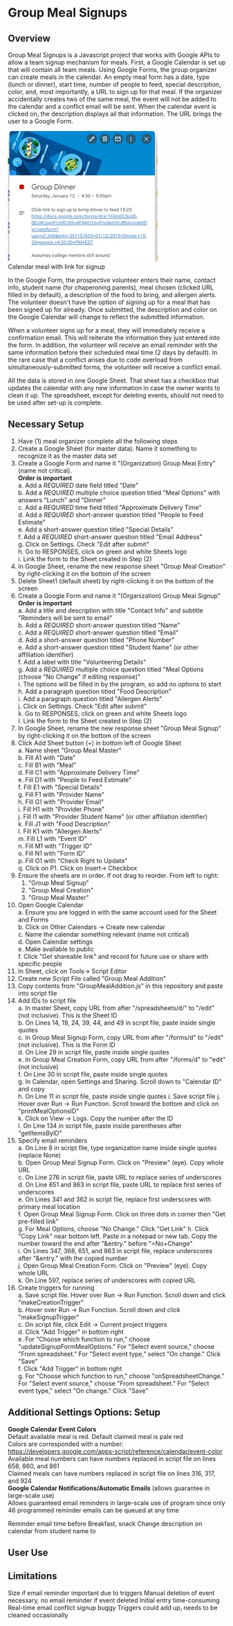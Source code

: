 # Group Meal Signups
## Overview
Group Meal Signups is a Javascript project that works with Google APIs to allow a team signup mechanism for meals.
First, a Google Calendar is set up that will contain all team meals.
Using Google Forms, the group organizer can create meals in the calendar.
An empty meal form has a date, type (lunch or dinner), start time, number of people to feed, special description, color, and, most importantly, a URL to sign up for that meal. If the organizer accidentally creates two of the same meal, the event will not be added to the calendar and a conflict email will be sent.
When the calendar event is clicked on, the description displays all that information.
The URL brings the user to a Google Form.

![Signup Calendar](SignupCalendar.jpg)  
Calendar meal with link for signup

In the Google Form, the prospective volunteer enters their name, contact info, student name (for chaperoning parents), meal chosen (clicked URL  filled in by default), a description of the food to bring, and allergen alerts. The volunteer doesn't have the option of signing up for a meal that has been signed up for already. Once submitted, the description and color on the Google Calendar will change to reflect the submitted information.

When a volunteer signs up for a meal, they will immediately receive a confirmation email. This will reiterate the information they just entered into the form. In addition, the volunteer will receive an email reminder with the same information before their scheduled meal time (2 days by default). In the rare case that a conflict arises due to code overload from simultaneously-submitted forms, the volunteer will receive a conflict email.

All the data is stored in one Google Sheet. That sheet has a checkbox that updates the calendar with any new information in case the owner wants to clean it up. The spreadsheet, except for deleting events, should not need to be used after set-up is complete.

## Necessary Setup
1. Have (1) meal organizer complete all the following steps
2. Create a Google Sheet (for master data). Name it something to recognize it as the master data set
3. Create a Google Form and name it "(Organization) Group Meal Entry" (name not critical).  
    **Order is important**  
    a. Add a *REQUIRED* date field titled "Date"  
    b. Add a *REQUIRED* multiple choice question titled "Meal Options" with answers "Lunch" and "Dinner"  
    c. Add a *REQUIRED* time field titled "Approximate Delivery Time"  
    d. Add a *REQUIRED* short-answer question titled "People to Feed Estimate"  
    e. Add a short-answer question titled "Special Details"  
    f. Add a *REQUIRED* short-answer question titled "Email Address"  
    g. Click on Settings. Check "Edit after submit"  
    h. Go to RESPONSES, click on green and white Sheets logo  
    i. Link the form to the Sheet created in Step (2)  
4. In Google Sheet, rename the new response sheet "Group Meal Creation" by right-clicking it on the bottom of the screen  
5. Delete Sheet1 (default sheet) by right-clicking it on the bottom of the screen  
6. Create a Google Form and name it "(Organization) Group Meal Signup"  
   **Order is important**  
   a. Add a title and description with title "Contact Info" and subtitle "Reminders will be sent to email"  
   b. Add a *REQUIRED* short-answer question titled "Name"  
   c. Add a *REQUIRED* short-answer question titled "Email"  
   d. Add a short-answer question titled "Phone Number"  
   e. Add a short-answer question titled "Student Name" (or other affiliation identifier)  
   f. Add a label with title "Volunteering Details"  
   g. Add a *REQUIRED* multiple choice question titled "Meal Options (choose "No Change" if editing response)"  
      i. The options will be filled in by the program, so add no options to start  
   h. Add a paragraph question titled "Food Description"  
   i. Add a paragraph question titled "Allergen Alerts"  
   j. Click on Settings. Check "Edit after submit"  
   k. Go to RESPONSES, click on green and white Sheets logo  
   l. Link the form to the Sheet created in Step (2)  
7. In Google Sheet, rename the new response sheet "Group Meal Signup" by right-clicking it on the bottom of the screen  
8. Click Add Sheet button (+) in bottom left of Google Sheet  
   a. Name sheet "Group Meal Master"  
   b. Fill A1 with "Date"  
   c. Fill B1 with "Meal"  
   d. Fill C1 with "Approximate Delivery Time"  
   e. Fill D1 with "People to Feed Estimate"  
   f. Fill E1 with "Special Details"  
   g. Fill F1 with "Provider Name"  
   h. Fill G1 with "Provider Email"  
   i. Fill H1 with "Provider Phone"  
   j. Fill I1 with "Provider Student Name" (or other affiliation identifier)  
   k. Fill J1 with "Food Description"  
   l. Fill K1 with "Allergen Alerts"  
   m. Fill L1 with "Event ID"  
   n. Fill M1 with "Trigger ID"  
   o. Fill N1 with "Form ID"  
   p. Fill O1 with "Check Right to Update"  
   q. Click on P1. Click on Insert-> Checkbox  
9. Ensure the sheets are in order. If not drag to reorder. From left to right:  
   1. "Group Meal Signup"  
   2. "Group Meal Creation"  
   3. "Group Meal Master"  
10. Open Google Calendar  
   a. Ensure you are logged in with the same account used for the Sheet and Forms  
   b. Click on Other Calendars -> Create new calendar  
   c. Name the calendar something relevant (name not critical)   
   d. Open Calendar settings  
   e. Make available to public  
   f. Click "Get shareable link" and record for future use or share with specific people  
11. In Sheet, click on Tools-> Script Editor  
12. Create new Script File called "Group Meal Addition"  
13. Copy contents from "GroupMealAddition.js" in this repository and paste into script file  
14. Add IDs to script file  
   a. In master Sheet, copy URL from after "/spreadsheets/d/" to "/edit" (not inclusive). This is the Sheet ID  
   b. On Lines 14, 19, 24, 39, 44, and 49 in script file, paste inside single quotes  
   c. In Group Meal Signup Form, copy URL from after "/forms/d" to "/edit" (not inclusive). This is the Form ID  
   d. On Line 29 in script file, paste inside single quotes  
   e. In Group Meal Creation Form, copy URL from after "/forms/d" to "edit" (not inclusive)  
   f. On Line 30 in script file, paste inside single quotes  
   g. In Calendar, open Settings and Sharing. Scroll down to "Calendar ID" and copy  
   h. On Line 11 in script file, paste inside single quotes
   i. Save script file
   j. Hover over Run -> Run Function. Scroll toward the bottom and click on "printMealOptionsID"  
   k. Click on View -> Logs. Copy the number after the ID  
   l. On Line 134 in script file, paste inside parentheses after "getItemsByID"  
15. Specify email reminders  
   a. On Line 8 in script file, type organization name inside single quotes (replace None)  
   b. Open Group Meal Signup Form. Click on "Preview" (eye). Copy whole URL  
   c. On Line 276 in script file, paste URL to replace series of underscores  
   d. On Line 651 and 863 in script file, paste URL to replace first series of underscores  
   e. On Lines 341 and 362 in script file, replace first underscores with primary meal location  
   f. Open Group Meal Signup Form. Click on three dots in corner then "Get pre-filled link"  
   g. For Meal Options, choose "No Change." Click "Get Link"
   h. Click "Copy Link" near bottom left. Paste in a notepad or new tab. Copy the number toward the end after "&entry." before "=No+Change"  
   i. On Lines 347, 368, 651, and 863 in script file, replace underscores after "&entry." with the copied number  
   j. Open Group Meal Creation Form. Click on "Preview" (eye). Copy whole URL  
   k. On Line 597, replace series of underscores with copied URL  
16. Create triggers for running  
   a. Save script file. Hover over Run -> Run Function. Scroll down and click "makeCreationTrigger"  
   b. Hover over Run -> Run Function. Scroll down and click "makeSignupTrigger"  
   c. On script file, click Edit -> Current project triggers  
   d. Click "Add Trigger" in bottom right  
   e. For "Choose which function to run," choose "updateSignupFormMealOptions." For "Select event source," choose "From spreadsheet." For "Select event type," select "On change." Click "Save"  
   f. Click "Add Trigger" in bottom right  
   g. For "Choose which function to run," choose "onSpreadsheetChange." For "Select event source," choose "From spreadsheet." For "Select event type," select "On change." Click "Save"  

## Additional Settings Options: Setup  
**Google Calendar Event Colors**  
   Default available meal is red. Default claimed meal is pale red  
   Colors are corresponded with a number: https://developers.google.com/apps-script/reference/calendar/event-color  
   Available meal numbers can have numbers replaced in script file on lines 658, 860, and 861  
   Claimed meals can have numbers replaced in script file on lines 316, 317, and 924     
**Google Calendar Notifications/Automatic Emails** (allows guarantee in large-scale use)  
   Allows guaranteed email reminders in large-scale use of program since only 46 programmed reminder emails can be queued at any time  
   
Reminder email time before
Breakfast, snack
Change description on calendar from student name to 

## User Use

## Limitations
Size if email reminder important due to triggers
Manual deletion of event necessary, no email reminder if event deleted
Initial entry time-consuming
Real-time email conflict signup buggy
Triggers could add up, needs to be cleaned occasionally
